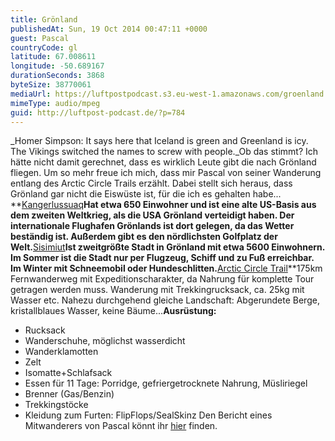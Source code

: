 ```yaml
---
title: Grönland
publishedAt: Sun, 19 Oct 2014 00:47:11 +0000
guest: Pascal
countryCode: gl
latitude: 67.008611
longitude: -50.689167
durationSeconds: 3868
byteSize: 38770061
mediaUrl: https://luftpostpodcast.s3.eu-west-1.amazonaws.com/groenland.mp3
mimeType: audio/mpeg
guid: http://luftpost-podcast.de/?p=784
---
```


_Homer Simpson: It says here that Iceland is green and Greenland is icy. The Vikings switched the names to screw with people._Ob das stimmt? Ich hätte nicht damit gerechnet, dass es wirklich Leute gibt die nach Grönland fliegen. Um so mehr freue ich mich, dass mir Pascal von seiner Wanderung entlang des Arctic Circle Trails erzählt. Dabei stellt sich heraus, dass Grönland gar nicht die Eiswüste ist, für die ich es gehalten habe... **[Kangerlussuaq](http://de.wikipedia.org/wiki/Kangerlussuaq)**Hat etwa 650 Einwohner und ist eine alte US-Basis aus dem zweiten Weltkrieg, als die USA Grönland verteidigt haben. Der internationale Flughafen Grönlands ist dort gelegen, da das Wetter beständig ist. Außerdem gibt es den nördlichsten Golfplatz der Welt.**[Sisimiut](http://de.wikipedia.org/wiki/Sisimiut)**Ist zweitgrößte Stadt in Grönland mit etwa 5600 Einwohnern. Im Sommer ist die Stadt nur per Flugzeug, Schiff und zu Fuß erreichbar. Im Winter mit Schneemobil oder Hundeschlitten.**[Arctic Circle Trail](http://de.wikipedia.org/wiki/Arctic%5FCircle%5FTrail)**175km Fernwanderweg mit Expeditionscharakter, da Nahrung für komplette Tour getragen werden muss. Wanderung mit Trekkingrucksack, ca. 25kg mit Wasser etc. Nahezu durchgehend gleiche Landschaft: Abgerundete Berge, kristallblaues Wasser, keine Bäume...**Ausrüstung:** 
* Rucksack
* Wanderschuhe, möglichst wasserdicht
* Wanderklamotten
* Zelt
* Isomatte+Schlafsack
* Essen für 11 Tage: Porridge, gefriergetrocknete Nahrung, Müsliriegel
* Brenner (Gas/Benzin)
* Trekkingstöcke
* Kleidung zum Furten: FlipFlops/SealSkinz
Den Bericht eines Mitwanderers von Pascal könnt ihr [hier](http://www.koerb.de/?p=1091) finden.
